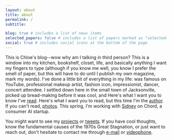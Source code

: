```yaml
---
layout: about
title: about
permalink: /
subtitle:

blog: true # includes a list of news items
selected_papers: false # includes a list of papers marked as "selected={true}"
social: true # includes social icons at the bottom of the page
---
```


This is Chloe's blog--wow why am I talking in third person? This is a window into my kitchen, bookshelf, closet, life, and basically anything I want my fingers to type (although if you know me well, you know I prefer the smell of paper, but this will have to do until I publish my own magazine, mark my words). I've done a little bit of everything in my life: was famous on YouTube, professional makeup artist, fashion icon, impressionist, dancer, concert attendee. I settled down here in the small town of Jacksonville, picked up bread-making before it was cool, and Here's what I want you to know I've [read](/reads). Here's what I want you to read, but this time I'm the [author](/blog/). If you can't read, [photos](https://www.icloud.com/sharedalbum/#B0iJtdOXmkYghC). This spring, I'm working with [Sidney](https://shough.me) on Chord, a consumer AI startup.

You might want to see my [projects](https://github.com/kliu128) or
[tweets](https://twitter.com/kliu128). If you have cool thoughts, know the fundamental causes of the 1970s Great Stagnation, or just want to reach out, don't hesitate to contact me through
[e-mail](mailto:kevin@kliu.io) or [videophone](https://calendly.com/kliu128).
